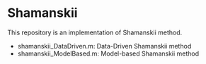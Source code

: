 # Shamanskii
This repository is an implementation of Shamanskii method.

- shamanskii_DataDriven.m: Data-Driven Shamanskii method
- shamanskii_ModelBased.m: Model-based Shamanskii method
